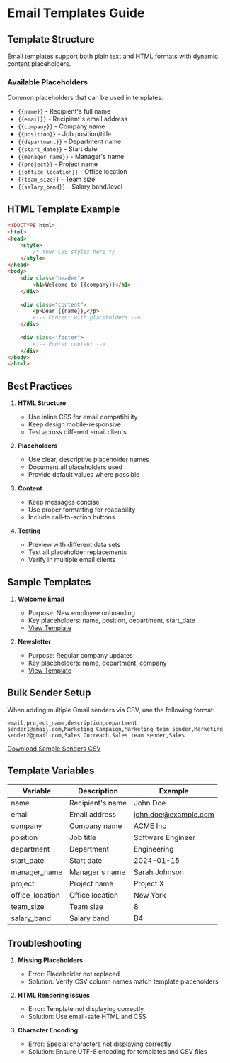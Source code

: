 # Email Templates Guide

## Template Structure
Email templates support both plain text and HTML formats with dynamic content placeholders.

### Available Placeholders
Common placeholders that can be used in templates:

- `{{name}}` - Recipient's full name
- `{{email}}` - Recipient's email address
- `{{company}}` - Company name
- `{{position}}` - Job position/title
- `{{department}}` - Department name
- `{{start_date}}` - Start date
- `{{manager_name}}` - Manager's name
- `{{project}}` - Project name
- `{{office_location}}` - Office location
- `{{team_size}}` - Team size
- `{{salary_band}}` - Salary band/level

## HTML Template Example

```html
<!DOCTYPE html>
<html>
<head>
    <style>
        /* Your CSS styles here */
    </style>
</head>
<body>
    <div class="header">
        <h1>Welcome to {{company}}</h1>
    </div>
    
    <div class="content">
        <p>Dear {{name}},</p>
        <!-- Content with placeholders -->
    </div>
    
    <div class="footer">
        <!-- Footer content -->
    </div>
</body>
</html>
```

## Best Practices

1. **HTML Structure**
   - Use inline CSS for email compatibility
   - Keep design mobile-responsive
   - Test across different email clients

2. **Placeholders**
   - Use clear, descriptive placeholder names
   - Document all placeholders used
   - Provide default values where possible

3. **Content**
   - Keep messages concise
   - Use proper formatting for readability
   - Include call-to-action buttons

4. **Testing**
   - Preview with different data sets
   - Test all placeholder replacements
   - Verify in multiple email clients

## Sample Templates

1. **Welcome Email**
   - Purpose: New employee onboarding
   - Key placeholders: name, position, department, start_date
   - [View Template](../examples/sample_templates/welcome_email.html)

2. **Newsletter**
   - Purpose: Regular company updates
   - Key placeholders: name, department, company
   - [View Template](../examples/sample_templates/newsletter.html)

## Bulk Sender Setup

When adding multiple Gmail senders via CSV, use the following format:

```csv
email,project_name,description,department
sender1@gmail.com,Marketing Campaign,Marketing team sender,Marketing
sender2@gmail.com,Sales Outreach,Sales team sender,Sales
```

[Download Sample Senders CSV](../examples/bulk_senders.csv)

## Template Variables

| Variable | Description | Example |
|----------|-------------|---------|
| name | Recipient's name | John Doe |
| email | Email address | john.doe@example.com |
| company | Company name | ACME Inc |
| position | Job title | Software Engineer |
| department | Department | Engineering |
| start_date | Start date | 2024-01-15 |
| manager_name | Manager's name | Sarah Johnson |
| project | Project name | Project X |
| office_location | Office location | New York |
| team_size | Team size | 8 |
| salary_band | Salary band | B4 |

## Troubleshooting

1. **Missing Placeholders**
   - Error: Placeholder not replaced
   - Solution: Verify CSV column names match template placeholders

2. **HTML Rendering Issues**
   - Error: Template not displaying correctly
   - Solution: Use email-safe HTML and CSS

3. **Character Encoding**
   - Error: Special characters not displaying correctly
   - Solution: Ensure UTF-8 encoding for templates and CSV files 